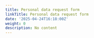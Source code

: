 ```yaml
---
title: Personal data request form
linkTitle: Personal data request form
date: '2025-04-24T16:18:00Z'
weight: 0
description: No content
---
```



